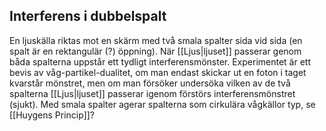 ## Interferens i dubbelspalt
En ljuskälla riktas mot en skärm med två smala spalter sida vid sida (en spalt är en rektangulär (?) öppning). När [[Ljus|ljuset]] passerar genom båda spalterna uppstår ett tydligt interferensmönster. Experimentet är ett bevis av våg-partikel-dualitet, om man endast skickar ut en foton i taget kvarstår mönstret, men om man försöker undersöka vilken av de två spalterna [[Ljus|ljuset]] passerar igenom förstörs interferensmönstret (sjukt). Med smala spalter agerar spalterna som cirkulära vågkällor typ, se [[Huygens Princip]]?